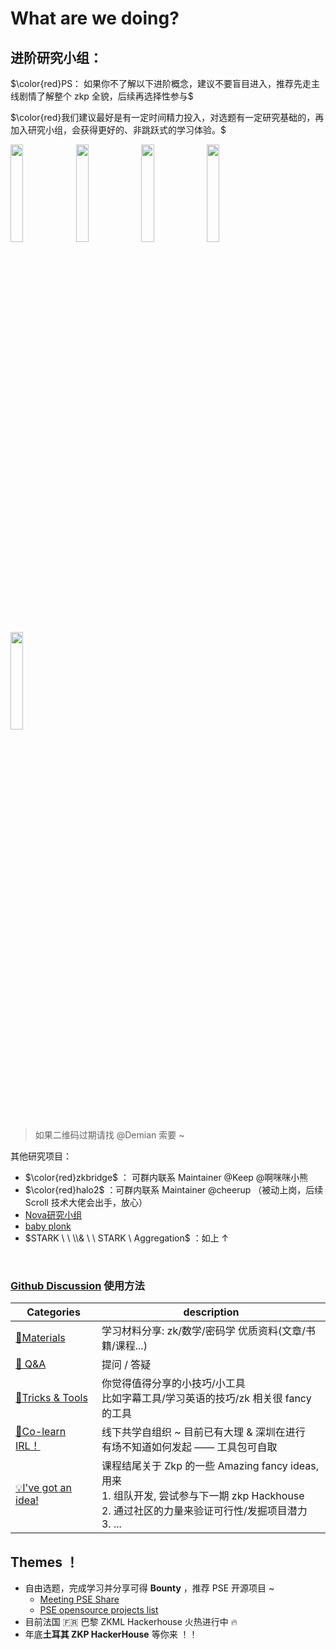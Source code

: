 # What are we doing?

## 进阶研究小组：

$\color{red}PS： 如果你不了解以下进阶概念，建议不要盲目进入，推荐先走主线剧情了解整个 zkp 全貌，后续再选择性参与$

$\color{red}我们建议最好是有一定时间精力投入，对选题有一定研究基础的，再加入研究小组，会获得更好的、非跳跃式的学习体验。$

<p float="left">
  <img src="https://github.com/zkp-co-learning/zkp-co-learn/assets/33189338/0e5ec85f-fd7e-4ce3-a579-d86c20b763aa" width="20%" />
  <img src="https://github.com/zkp-co-learning/zkp-co-learn/assets/33189338/230f2aa6-b5bf-4f39-ac70-0d6cb64a140e" width="20%" /> 
  <img src="https://github.com/zkp-co-learning/zkp-co-learn/assets/33189338/e0ae9d92-eed9-46dd-822d-816bdf59c24b" width="20%" />
  <img src="https://github.com/zkp-co-learning/zkp-co-learn/assets/33189338/dbb9423a-3c64-47c1-8a12-30a27c57ffcd"  width="20%" />
  <img src="https://github.com/zkp-co-learning/zkp-co-learn/assets/33189338/e05547fc-61d3-4bc8-ac9c-f4bc0e770f05"  width="20%" />



</p>

> 如果二维码过期请找 @Demian 索要 ~

其他研究项目：

- $\color{red}zkbridge$ ： 可群内联系 Maintainer @Keep @啊咪咪小熊
- $\color{red}halo2$ ：可群内联系 Maintainer @cheerup （被动上岗，后续 Scroll 技术大佬会出手，放心）
- [Nova研究小组](https://github.com/dajuguan/awesome-nova-based-Recursive-Zero-Knowledge-Arguments-knowlege/blob/main/README.md)
- [baby plonk](https://github.com/Antalpha-Labs/baby-plonk)
- $STARK \ \  \\&  \ \ STARK \  Aggregation$ ：如上 ↑ 

<br />

### [Github Discussion](https://github.com/Antalpha-Labs/zkp-co-learn/discussions) 使用方法



| Categories         | description                                                  |
| ------------------ | ------------------------------------------------------------ |
| [🍕Materials](https://github.com/Antalpha-Labs/zkp-co-learn/discussions/categories/materials)         | 学习材料分享:  zk/数学/密码学 优质资料(文章/书籍/课程...)    |
| [🙏 Q&A](https://github.com/Antalpha-Labs/zkp-co-learn/discussions/categories/q-a)              | 提问 / 答疑                                                  |
| [🔧Tricks & Tools](https://github.com/Antalpha-Labs/zkp-co-learn/discussions/categories/tricks-tools)    | 你觉得值得分享的小技巧/小工具<br />比如字幕工具/学习英语的技巧/zk 相关很 fancy 的工具 |
| [👯Co-learn IRL！](https://github.com/Antalpha-Labs/zkp-co-learn/discussions/categories/co-learn-irl)    | 线下共学自组织 ~  目前已有大理 & 深圳在进行<br />有场不知道如何发起 —— 工具包可自取 |
| [💡I've got an idea!](https://github.com/Antalpha-Labs/zkp-co-learn/discussions/categories/i-ve-got-an-idea) | 课程结尾关于 Zkp 的一些 Amazing fancy ideas, 用来<br />1. 组队开发, 尝试参与下一期 zkp Hackhouse <br />2. 通过社区的力量来验证可行性/发掘项目潜力<br />3. ... |



## Themes ！
- 自由选题，完成学习并分享可得 **Bounty** ，推荐 PSE 开源项目 ~
  -  [Meeting PSE Share](https://docs.google.com/presentation/d/1zXAsGyyq_DZ2WdGjCow3cP0TVhTxkfRaa3q3Rz6z4U4/edit#slide=id.g2570e73eb0a_0_0)
  -  [PSE opensource projects list](https://www.appliedzkp.org/projects)
- 目前法国 🇫🇷 巴黎 ZKML Hackerhouse 火热进行中 🔥
- 年底**土耳其 ZKP HackerHouse** 等你来 ！！

